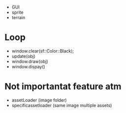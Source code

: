 
- GUI
- sprite
- terrain


# Loop
- window.clear(sf::Color::Black);
- update(obj)
- window.draw(obj)
- window.dispay()

# Not importantat feature atm
- assetLoader (image folder)
- specificassetloader (same image multiple assets)
